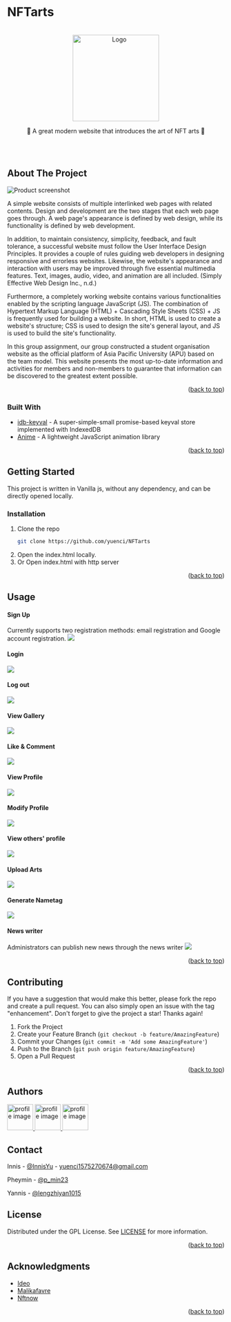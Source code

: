 # NFTarts

<!-- Improved compatibility of back to top link: See: https://github.com/othneildrew/Best-README-Template/pull/73 -->

<a name="readme-top"></a>

<!-- PROJECT LOGO -->

<br />
<div align="center">
  <a href="https://github.com/yuenci/NFTarts">
    <img src="https://github.com/yuenci/NFTarts/blob/master/images/nftart.png" alt="Logo" width="200">
  </a>

<p align="center">
    🖖 A great modern website that introduces the art of NFT arts 💎
    <br />
  </p>
</div>

<br />
<br />

<!-- ABOUT THE PROJECT -->

## About The Project

![Product screenshot](images/demo.png)

A simple website consists of multiple interlinked web pages with related contents. Design and development are the two stages that each web page goes through. A web page's appearance is defined by web design, while its functionality is defined by web development.

In addition, to maintain consistency, simplicity, feedback, and fault tolerance, a successful website must follow the User Interface Design Principles. It provides a couple of rules guiding web developers in designing responsive and errorless websites. Likewise, the website's appearance and interaction with users may be improved through five essential multimedia features. Text, images, audio, video, and animation are all included. (Simply Effective Web Design Inc., n.d.)

Furthermore, a completely working website contains various functionalities enabled by the scripting language JavaScript (JS). The combination of Hypertext Markup Language (HTML) + Cascading Style Sheets (CSS) + JS is frequently used for building a website. In short, HTML is used to create a website's structure; CSS is used to design the site's general layout, and JS is used to build the site's functionality.

In this group assignment, our group constructed a student organisation website as the official platform of Asia Pacific University (APU) based on the team model. This website presents the most up-to-date information and activities for members and non-members to guarantee that information can be discovered to the greatest extent possible.

<p align="right">(<a href="#readme-top">back to top</a>)</p>

### Built With

* [idb-keyval](https://github.com/jakearchibald/idb-keyval) - A super-simple-small promise-based keyval store implemented with IndexedDB
* [Anime](https://animejs.com/) - A lightweight JavaScript animation library

<p align="right">(<a href="#readme-top">back to top</a>)</p>

<!-- GETTING STARTED -->

## Getting Started

This project is written in Vanilla js, without any dependency, and can be directly opened locally.

### Installation

1. Clone the repo
   ```sh
   git clone https://github.com/yuenci/NFTarts
   ```
2. Open the index.html locally.
3. Or Open index.html with http server

<p align="right">(<a href="#readme-top">back to top</a>)</p>

<!-- USAGE EXAMPLES -->

## Usage

#### Sign Up

Currently supports two registration methods: email registration and Google account registration.
![](images/tutorial/sign_up.gif)

#### Login

![](images/tutorial/login.gif)

#### Log out

![](images/tutorial/log_out.gif)

#### View Gallery

![](images/tutorial/view_gallary.gif)

#### Like & Comment

![](images/tutorial/like_comment.gif)

#### View Profile

![](images/tutorial/view_profile.gif)

#### Modify Profile

![](images/tutorial/modify_profile.gif)

#### View others' profile

![](images/tutorial/view_other_profile.gif)

#### Upload Arts

![](images/tutorial/upload_art.gif)

#### Generate Nametag

![](images/tutorial/nametag.gif)

#### News writer

Administrators can publish new news through the news writer
![](images/tutorial/writer.gif)

<p align="right">(<a href="#readme-top">back to top</a>)</p>

<!-- CONTRIBUTING -->

## Contributing

If you have a suggestion that would make this better, please fork the repo and create a pull request. You can also simply open an issue with the tag "enhancement".
Don't forget to give the project a star! Thanks again!

1. Fork the Project
2. Create your Feature Branch (`git checkout -b feature/AmazingFeature`)
3. Commit your Changes (`git commit -m 'Add some AmazingFeature'`)
4. Push to the Branch (`git push origin feature/AmazingFeature`)
5. Open a Pull Request

<p align="right">(<a href="#readme-top">back to top</a>)</p>

## Authors

<a href="https://github.com/yuenci" target="_blank" >
  <img src="images/innis.jpg" alt="profile image" width="60px">
</a>
<a href="https://github.com/pm00-ops" target="_blank" >
  <img src="images/pheymin.jpg" alt="profile image" width="60px">
</a>
<a href="https://github.com/yannisleng" target="_blank" >
  <img src="images/yannis.jpg" alt="profile image" width="60px">
</a>

<!-- CONTACT -->

## Contact

Innis - [@InnisYu](https://twitter.com/yuenci3) - yuenci1575270674@gmail.com

Pheymin - [@p_min23](https://www.instagram.com/p_min23/)

Yannis - [@lengzhiyan1015](https://www.facebook.com/lengzhiyan1015)

<!-- LICENSE -->

## License

Distributed under the GPL License. See [LICENSE](./LICENSE) for more information.

<p align="right">(<a href="#readme-top">back to top</a>)</p>

<!-- ACKNOWLEDGMENTS -->

## Acknowledgments

* [Ideo](https://ideo.com)
* [Malikafavre](https://www.malikafavre.com)
* [Nftnow](https://nftnow.com)

<p align="right">(<a href="#readme-top">back to top</a>)</p>
